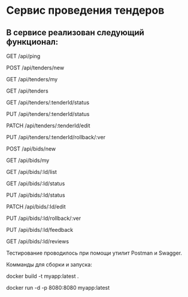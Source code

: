 # Сервис проведения тендеров
## В сервисе реализован следующий функционал:

 GET    /api/ping
 
 POST   /api/tenders/new
 
 GET    /api/tenders/my
 
 GET    /api/tenders
 
 GET    /api/tenders/:tenderId/status
 
 PUT    /api/tenders/:tenderId/status
 
 PATCH  /api/tenders/:tenderId/edit
 
 PUT    /api/tenders/:tenderId/rollback/:ver

 POST   /api/bids/new

 GET    /api/bids/my

 GET    /api/bids/:Id/list

 GET    /api/bids/:Id/status

 PUT    /api/bids/:Id/status

 PATCH  /api/bids/:Id/edit

 PUT    /api/bids/:Id/rollback/:ver

 PUT    /api/bids/:Id/feedback

 GET    /api/bids/:Id/reviews
 


Тестирование проводилось при помощи утилит Postman и Swagger.

Комманды для сборки и запуска:

docker build -t myapp:latest .

docker run -d -p 8080:8080 myapp:latest